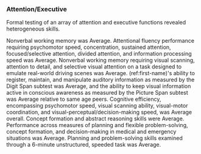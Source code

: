 ### Attention/Executive

Formal testing of an array of attention and executive functions revealed heterogeneous skills.

<!-- Orientation to person, place, time, and situation was intact.
No gross behavioral apathy or disinhibition observed.
Auditory attentional capacity was Average (_ digits forward).
Working memory for orally presented information was Average (_ digits backward). -->

Nonverbal working memory was Average.
Attentional fluency performance requiring psychomotor speed, concentration, sustained attention, focused/selective attention, divided attention, and information processing speed was Average.
Nonverbal working memory requiring visual scanning, attention to detail, and selective visual attention on a task designed to emulate real-world driving scenes was Average.
(ref:first-name)'s ability to register, maintain, and manipulate auditory information as measured by the Digit Span subtest was Average, and the ability to keep visual information active in conscious awareness as measured by the Picture Span subtest was Average relative to same age peers.
Cognitive efficiency, encompassing psychomotor speed, visual scanning ability, visual-motor coordination, and visual-perceptual/decision-making speed, was Average overall.
Concept formation and abstract reasoning skills were Average.
Performance across measures of planning and flexible problem-solving, concept formation, and decision-making in medical and emergency situations was Average.
Planning and problem-solving skills examined through a 6-minute unstructured, speeded task was Average.
